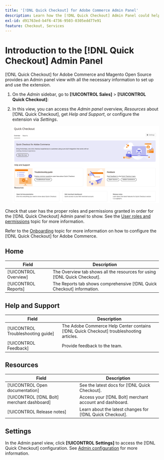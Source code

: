 ```yaml
---
title: '[!DNL Quick Checkout] for Adobe Commerce Admin Panel'
description: Learn how the [!DNL Quick Checkout] Admin Panel could help how to successfully onboard, setup and visualize the extension.
exl-id: d91763ed-b4f6-4736-9503-0305edd77e91
feature: Checkout, Services
---
```

# Introduction to the [!DNL Quick Checkout] Admin Panel

[!DNL Quick Checkout] for Adobe Commerce and Magento Open Source provides an Admin panel view with all the necessary information to set up and use the extension.

1. On the _Admin_ sidebar, go to **[!UICONTROL Sales]** > **[!UICONTROL Quick Checkout]**:
1. In this view, you can access the _Admin panel_ overview, _Resources_ about [!DNL Quick Checkout], get _Help and Support_, or configure the extension via _Settings_.

   ![Menu Quick Checkout](assets/admin-panel-view.png)

Check that user has the proper roles and permissions granted in order for the [!DNL Quick Checkout] Admin panel to show. See the [User roles and permissions](../quick-checkout/user-roles-setup.md) topic for more information.

Refer to the [Onboarding](../quick-checkout/onboarding.md) topic for more information on how to configure the [!DNL Quick Checkout] for Adobe Commerce.

## Home

| Field | Description |
|---|---|
| [!UICONTROL Overview] | The Overview tab shows all the resources for using [!DNL Quick Checkout]. |
| [!UICONTROL Reports] | The Reports tab shows comprehensive [!DNL Quick Checkout] information. |

## Help and Support

| Field | Description |
|---|---|
| [!UICONTROL Troubleshooting guide] | The Adobe Commerce Help Center contains [!DNL Quick Checkout] troubleshooting articles. |
| [!UICONTROL Feedback] | Provide feedback to the team. |

## Resources

| Field | Description |
|---|---|
| [!UICONTROL Open documentation] | See the latest docs for [!DNL Quick Checkout]. |
| [!UICONTROL [!DNL Bolt] merchant dashboard] | Access your [!DNL Bolt] merchant account and dashboard. |
| [!UICONTROL Release notes] | Learn about the latest changes for [!DNL Quick Checkout]. |

## Settings

In the Admin panel view, click **[!UICONTROL Settings]** to access the [!DNL Quick Checkout] configuration. See [Admin configuration](onboarding.md#complete-admin-configuration) for more information.
